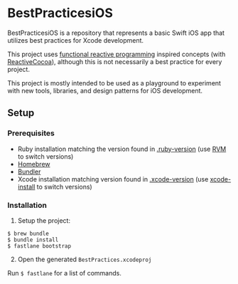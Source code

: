 # BestPracticesiOS

BestPracticesiOS is a repository that represents a basic Swift iOS app that utilizes best practices for Xcode development.

This project uses [functional reactive programming](https://en.wikipedia.org/wiki/Functional_reactive_programming) inspired concepts (with [ReactiveCocoa](https://github.com/ReactiveCocoa/ReactiveCocoa)), although this is not necessarily a best practice for every project.

This project is mostly intended to be used as a playground to experiment with new tools, libraries, and design patterns for iOS development.

## Setup

### Prerequisites

- Ruby installation matching the version found in [.ruby-version](.ruby-version) (use [RVM](https://rvm.io/rvm/basics) to switch versions)
- [Homebrew](https://brew.sh)
- [Bundler](https://bundler.io)
- Xcode installation matching version found in [.xcode-version](.xcode-version) (use [xcode-install](https://github.com/KrauseFx/xcode-install) to switch versions)

### Installation

1. Setup the project:
```
$ brew bundle
$ bundle install
$ fastlane bootstrap
```
2. Open the generated `BestPractices.xcodeproj`

Run `$ fastlane` for a list of commands.
